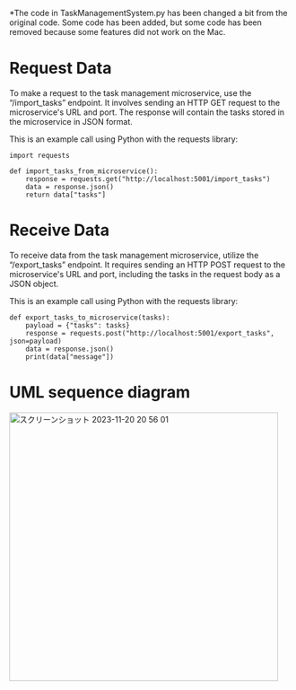 *The code in TaskManagementSystem.py has been changed a bit from the original code. Some code has been added, but some code has been removed because some features did not work on the Mac.


# **Request Data**
To make a request to the task management microservice, use the “/import_tasks” endpoint. It involves sending an HTTP GET request to the microservice's URL and port. The response will contain the tasks stored in the microservice in JSON format.

This is an example call using Python with the requests library:
```
import requests

def import_tasks_from_microservice():
    response = requests.get("http://localhost:5001/import_tasks")
    data = response.json()
    return data["tasks"]
```

# **Receive Data**
To receive data from the task management microservice, utilize the “/export_tasks” endpoint. It requires sending an HTTP POST request to the microservice's URL and port, including the tasks in the request body as a JSON object.

This is an example call using Python with the requests library:
```
def export_tasks_to_microservice(tasks):
    payload = {"tasks": tasks}
    response = requests.post("http://localhost:5001/export_tasks", json=payload)
    data = response.json()
    print(data["message"])
```

# **UML sequence diagram**
<img width="479" alt="スクリーンショット 2023-11-20 20 56 01" src="https://github.com/mina376/Milestone2/assets/114086158/e0dfd14c-f91d-4ef1-b3fe-a1251faaecf2">
